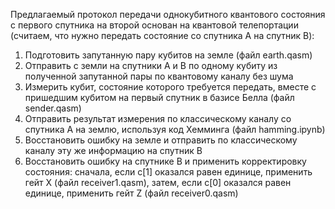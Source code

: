Предлагаемый протокол передачи однокубитного квантового состояния с первого спутника на второй основан на квантовой телепортации (считаем, что нужно передать состояние со спутника A на спутник B):

1. Подготовить запутанную пару кубитов на земле (файл earth.qasm)
2. Отправить с земли на спутники A и B по одному кубиту из полученной запутанной пары по квантовому каналу без шума
3. Измерить кубит, состояние которого требуется передать, вместе с пришедшим кубитом на первый спутник в базисе Белла (файл sender.qasm)
4. Отправить результат измерения по классическому каналу со спутника A на землю, используя код Хемминга (файл hamming.ipynb)
5. Восстановить ошибку на земле и отправить по классическому каналу эту же информацию на спутник B
6. Восстановить ошибку на спутнике B и применить корректировку состояния: сначала, если c[1] оказался равен единице, применить гейт X (файл receiver1.qasm), затем, если c[0] оказался равен единице, применить гейт Z (файл receiver0.qasm)